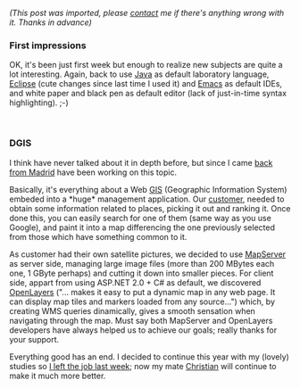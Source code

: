 *(This post was imported, please [contact](#/contact) me if there's anything wrong with it. Thanks in advance)*

<div class="entry-body">
<h3>First impressions</h3>
<p>
	OK, it's been just first week but enough to realize new subjects are quite a lot interesting. Again, back to use <a href="http://www.java.com/">Java</a> as default laboratory language, <a href="http://www.eclipse.org/">Eclipse</a> (cute changes since last time I used it) and <a href="http://www.gnu.org/software/emacs/">Emacs</a> as default IDEs, and white paper and black pen as default editor (lack of just-in-time syntax highlighting). ;-)
</p>
<br />
<h3>DGIS</h3>
<p>
	I think have never talked about it in depth before, but since I came <a href="http://www.youcannoteatbits.org/Blog/Archives/2006-April.html#Wednesday%2c+April+26%2c+2006">back from Madrid</a> have been working on this topic.
</p>
<p>
	Basically, it's everything about a Web <a href="http://en.wikipedia.org/wiki/Geographic_Information_System">GIS</a> (Geographic Information System) embeded into a *huge* management application. Our <a href="http://www.ebd.csic.es/">customer</a>, needed to obtain some information related to places, picking it out and ranking it. Once done this, you can easily search for one of them (same way as you use Google), and paint it into a map differencing the one previously selected from those which have something common to it.
</p>
<p>
	As customer had their own satellite pictures, we decided to use <a href="http://mapserver.gis.umn.edu/">MapServer</a> as server side, managing large image files (more than 200 MBytes each one, 1 GByte perhaps) and cutting it down into smaller pieces. For client side, appart from using ASP.NET 2.0 + C# as default, we discovered <a href="http://openlayers.org/">OpenLayers</a> ("... makes it easy to put a dynamic map in any web page. It can display map tiles and markers loaded from any source...") which, by creating WMS queries dinamically, gives a smooth sensation when navigating through the map. Must say both MapServer and OpenLayers developers have always helped us to achieve our goals; really thanks for your support.
</p>
<p>
	Everything good has an end. I decided to continue this year with my (lovely) studies so <a href="http://www.youcannoteatbits.org/Blog/Archives/2006-September.html#Saturday%2c+September+30%2c+2006">I left the job last week</a>; now my mate <a href="http://penyaskitodice.wordpress.com/">Christian</a> will continue to make it much more better.
</p>
</div>
